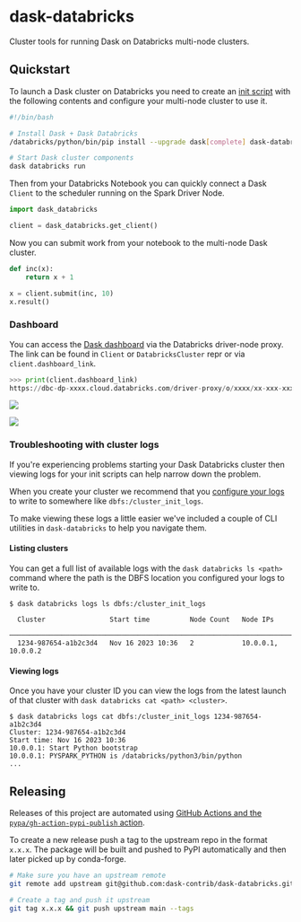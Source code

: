 # dask-databricks

Cluster tools for running Dask on Databricks multi-node clusters.


## Quickstart

To launch a Dask cluster on Databricks you need to create an [init script](https://docs.databricks.com/en/init-scripts/index.html) with the following contents and configure your multi-node cluster to use it.

```bash
#!/bin/bash

# Install Dask + Dask Databricks
/databricks/python/bin/pip install --upgrade dask[complete] dask-databricks

# Start Dask cluster components
dask databricks run
```

Then from your Databricks Notebook you can quickly connect a Dask `Client` to the scheduler running on the Spark Driver Node.

```python
import dask_databricks

client = dask_databricks.get_client()
```

Now you can submit work from your notebook to the multi-node Dask cluster.

```python
def inc(x):
    return x + 1

x = client.submit(inc, 10)
x.result()
```

### Dashboard

You can access the [Dask dashboard](https://docs.dask.org/en/latest/dashboard.html) via the Databricks driver-node proxy. The link can be found in `Client` or `DatabricksCluster` repr or via `client.dashboard_link`.

```python
>>> print(client.dashboard_link)
https://dbc-dp-xxxx.cloud.databricks.com/driver-proxy/o/xxxx/xx-xxx-xxxx/8087/status
```

![](https://user-images.githubusercontent.com/1610850/281442274-450d41c6-2eb6-42a1-8de6-c4a1a1b84193.png)

![](https://user-images.githubusercontent.com/1610850/281441285-9b84d5f1-d58a-45dc-9354-7385e1599d1f.png)

### Troubleshooting with cluster logs

If you're experiencing problems starting your Dask Databricks cluster then viewing logs for your init scripts can help narrow down the problem.

When you create your cluster we recommend that you [configure your logs](https://docs.databricks.com/en/clusters/configure.html#cluster-log-delivery) to write to somewhere like `dbfs:/cluster_init_logs`.

To make viewing these logs a little easier we've included a couple of CLI utilities in `dask-databricks` to help you navigate them.

#### Listing clusters

You can get a full list of available logs with the `dask databricks ls <path>` command where the path is the DBFS location you configured your logs to write to.

```console
$ dask databricks logs ls dbfs:/cluster_init_logs

  Cluster                Start time          Node Count   Node IPs
 ──────────────────────────────────────────────────────────────────────────────────────
  1234-987654-a1b2c3d4   Nov 16 2023 10:36   2            10.0.0.1, 10.0.0.2
```

#### Viewing logs

Once you have your cluster ID you can view the logs from the latest launch of that cluster with `dask databricks cat <path> <cluster>`.

```console
$ dask databricks logs cat dbfs:/cluster_init_logs 1234-987654-a1b2c3d4
Cluster: 1234-987654-a1b2c3d4
Start time: Nov 16 2023 10:36
10.0.0.1: Start Python bootstrap
10.0.0.1: PYSPARK_PYTHON is /databricks/python3/bin/python
...
```

## Releasing

Releases of this project are automated using [GitHub Actions and the `pypa/gh-action-pypi-publish` action](https://github.com/dask-contrib/dask-databricks/blob/main/.github/workflows/release.yaml).

To create a new release push a tag to the upstream repo in the format `x.x.x`. The package will be built and pushed to PyPI automatically and then later picked up by conda-forge.

```bash
# Make sure you have an upstream remote
git remote add upstream git@github.com:dask-contrib/dask-databricks.git

# Create a tag and push it upstream
git tag x.x.x && git push upstream main --tags
```

